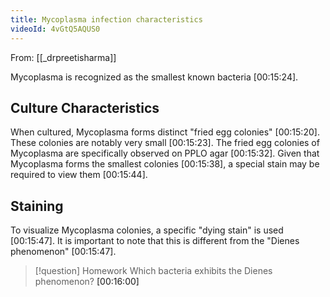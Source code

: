 ```yaml
---
title: Mycoplasma infection characteristics
videoId: 4vGtQ5AQUS0
---
```


From: [[_drpreetisharma]] <br/> 

Mycoplasma is recognized as the smallest known bacteria <a class="yt-timestamp" data-t="00:15:24">[00:15:24]</a>.

## Culture Characteristics
When cultured, Mycoplasma forms distinct "fried egg colonies" <a class="yt-timestamp" data-t="00:15:20">[00:15:20]</a>. These colonies are notably very small <a class="yt-timestamp" data-t="00:15:23">[00:15:23]</a>. The fried egg colonies of Mycoplasma are specifically observed on PPLO agar <a class="yt-timestamp" data-t="00:15:32">[00:15:32]</a>. Given that Mycoplasma forms the smallest colonies <a class="yt-timestamp" data-t="00:15:38">[00:15:38]</a>, a special stain may be required to view them <a class="yt-timestamp" data-t="00:15:44">[00:15:44]</a>.

## Staining
To visualize Mycoplasma colonies, a specific "dying stain" is used <a class="yt-timestamp" data-t="00:15:47">[00:15:47]</a>. It is important to note that this is different from the "Dienes phenomenon" <a class="yt-timestamp" data-t="00:15:47">[00:15:47]</a>.

> [!question] Homework
> Which bacteria exhibits the Dienes phenomenon? <a class="yt-timestamp" data-t="00:16:00">[00:16:00]</a>